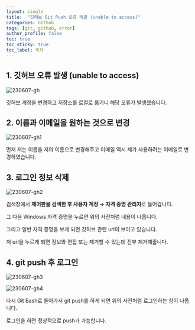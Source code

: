 ```yaml
---
layout: single
title:  "깃허브 Git Push 오류 해결 (unable to access)"
categories: Github
tags: [git, github, error]
author_profile: false
toc: true
toc_sticky: true
toc_label: 목차
---
```


## 1. 깃허브 오류 발생 (unable to access)

![230607-gh](https://github.com/SukyungJang/baekjoon/assets/133842344/ae5762df-d1d5-49e9-8c03-7a1781af7b71)

깃허브 계정을 변경하고 저장소를 로컬로 옮기니 해당 오류가 발생했습니다. 

## 2. 이름과 이메일을 원하는 것으로 변경

![230607-gh1](https://github.com/SukyungJang/baekjoon/assets/133842344/4a089767-85a7-4327-ad3a-040b5f441dc0)

먼저 저는 이름을 저의 이름으로 변경해주고 이메일 역시 제가 사용하려는 이메일로 변경하였습니다.

## 3. 로그인 정보 삭제

![230607-gh2](https://github.com/SukyungJang/baekjoon/assets/133842344/9474d88b-c237-4e3d-8ee3-df6b6d7ed7b4)

검색창에서 **제어판을 검색한 후 사용자 계정 → 자격 증명 관리자**로 들어갑니다.

그 다음 Windows 자격 증명을 누르면 위의 사진처럼 내용이 나옵니다.

그리고 일반 자격 증명을 보게 되면 깃허브 관련 url이 보이고 있습니다.

저 url을 누르게 되면 정보와 편집 또는 제거할 수 있는데 전부 제거해줍니다.

## 4. git push 후 로그인

![230607-gh3](https://github.com/SukyungJang/baekjoon/assets/133842344/d00d3aa3-0fe8-4916-a895-c82bf56f2efc)

![230607-gh4](https://github.com/SukyungJang/baekjoon/assets/133842344/cdc7b32f-84a7-4122-a77e-b9e74d0bfce4)

다시 Git Bash로 돌아가서 git push를 하게 되면 위의 사진처럼 로그인하는 창이 나옵니다.

로그인을 하면 정상적으로 push가 가능합니다.